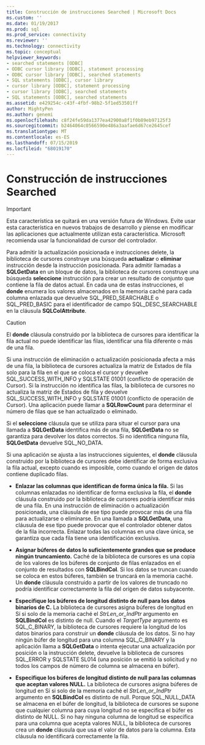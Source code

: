 ```yaml
---
title: Construcción de instrucciones Searched | Microsoft Docs
ms.custom: ''
ms.date: 01/19/2017
ms.prod: sql
ms.prod_service: connectivity
ms.reviewer: ''
ms.technology: connectivity
ms.topic: conceptual
helpviewer_keywords:
- searched statements [ODBC]
- ODBC cursor library [ODBC], statement processing
- ODBC cursor library [ODBC], searched statements
- SQL statements [ODBC], cursor library
- cursor library [ODBC], statement processing
- cursor library [ODBC], searched statements
- SQL statements [ODBC], searched statements
ms.assetid: e429254c-c43f-4fbf-98b2-5f1ed53501ff
author: MightyPen
ms.author: genemi
ms.openlocfilehash: c8f24fe59da1377ea42900a8f1f0b89eb97125f3
ms.sourcegitcommit: b2464064c0566590e486a3aafae6d67ce2645cef
ms.translationtype: MT
ms.contentlocale: es-ES
ms.lasthandoff: 07/15/2019
ms.locfileid: "68019170"
---
```

# <a name="constructing-searched-statements"></a>Construcción de instrucciones Searched
> [!IMPORTANT]  
>  Esta característica se quitará en una versión futura de Windows. Evite usar esta característica en nuevos trabajos de desarrollo y piense en modificar las aplicaciones que actualmente utilizan esta característica. Microsoft recomienda usar la funcionalidad de cursor del controlador.  
  
 Para admitir la actualización posicionada e instrucciones delete, la biblioteca de cursores construye una búsqueda **actualizar** o **eliminar** instrucción desde la instrucción posicionada. Para admitir llamadas a **SQLGetData** en un bloque de datos, la biblioteca de cursores construye una búsqueda **seleccione** instrucción para crear un resultado de conjunto que contiene la fila de datos actual. En cada una de estas instrucciones, el **donde** enumera los valores almacenados en la memoria caché para cada columna enlazada que devuelve SQL_PRED_SEARCHABLE o SQL_PRED_BASIC para el identificador de campo SQL_DESC_SEARCHABLE en la cláusula  **SQLColAttribute**.  
  
> [!CAUTION]  
>  El **donde** cláusula construido por la biblioteca de cursores para identificar la fila actual no puede identificar las filas, identificar una fila diferente o más de una fila.  
  
 Si una instrucción de eliminación o actualización posicionada afecta a más de una fila, la biblioteca de cursores actualiza la matriz de Estados de fila solo para la fila en el que se coloca el cursor y devuelve SQL_SUCCESS_WITH_INFO y SQLSTATE 01001 (conflicto de operación de Cursor). Si la instrucción no identifica las filas, la biblioteca de cursores no actualiza la matriz de Estados de fila y devuelve SQL_SUCCESS_WITH_INFO y SQLSTATE 01001 (conflicto de operación de Cursor). Una aplicación puede llamar a **SQLRowCount** para determinar el número de filas que se han actualizado o eliminado.  
  
 Si el **seleccione** cláusula que se utiliza para situar el cursor para una llamada a **SQLGetData** identifica más de una fila, **SQLGetData** no se garantiza para devolver los datos correctos. Si no identifica ninguna fila, **SQLGetData** devuelve SQL_NO_DATA.  
  
 Si una aplicación se ajusta a las instrucciones siguientes, el **donde** cláusula construido por la biblioteca de cursores debe identificar de forma exclusiva la fila actual, excepto cuando es imposible, como cuando el origen de datos contiene duplicado filas.  
  
-   **Enlazar las columnas que identifican de forma única la fila.** Si las columnas enlazadas no identificar de forma exclusiva la fila, el **donde** cláusula construido por la biblioteca de cursores podría identificar más de una fila. En una instrucción de eliminación o actualización posicionada, una cláusula de ese tipo puede provocar más de una fila para actualizarse o eliminarse. En una llamada a **SQLGetData**, una cláusula de ese tipo puede provocar que el controlador obtener datos de la fila incorrecta. Enlazar todas las columnas en una clave única, se garantiza que cada fila tiene una identificación exclusiva.  
  
-   **Asignar búferes de datos lo suficientemente grandes que se produce ningún truncamiento.** Caché de la biblioteca de cursores es una copia de los valores de los búferes de conjunto de filas enlazados en el conjunto de resultados con **SQLBindCol**. Si los datos se truncan cuando se coloca en estos búferes, también se truncará en la memoria caché. Un **donde** cláusula construido a partir de los valores de truncado no podría identificar correctamente la fila del origen de datos subyacente.  
  
-   **Especifique los búferes de longitud distinto de null para los datos binarios de C.** La biblioteca de cursores asigna búferes de longitud en Sí si solo de la memoria caché el *StrLen_or_IndPtr* argumento en **SQLBindCol** es distinto de null. Cuando el *TargetType* argumento es SQL_C_BINARY, la biblioteca de cursores requiere la longitud de los datos binarios para construir un **donde** cláusula de los datos. Si no hay ningún búfer de longitud para una columna SQL_C_BINARY y la aplicación llama a **SQLGetData** o intenta ejecutar una actualización por posición o la instrucción delete, devuelve la biblioteca de cursores SQL_ERROR y SQLSTATE SL014 (una posición se emitió la solicitud y no todos los campos de número de columna se almacena en búfer).  
  
-   **Especifique los búferes de longitud distinto de null para las columnas que aceptan valores NULL.** La biblioteca de cursores asigna búferes de longitud en Sí si solo de la memoria caché el *StrLen_or_IndPtr* argumento en **SQLBindCol** es distinto de null. Porque SQL_NULL_DATA se almacena en el búfer de longitud, la biblioteca de cursores se supone que cualquier columna para cuya longitud no se especifica el búfer es distinto de NULL. Si no hay ninguna columna de longitud se especifica para una columna que acepta valores NULL, la biblioteca de cursores crea un **donde** cláusula que usa el valor de datos para la columna. Esta cláusula no identificará correctamente la fila.
